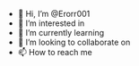 - 👋 Hi, I’m @Erorr001
- 👀 I’m interested in 
- 🌱 I’m currently learning 
- 💞️ I’m looking to collaborate on
- 📫 How to reach me
  

